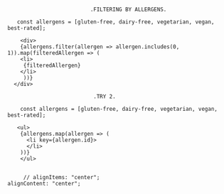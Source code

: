 
                              .FILTERING BY ALLERGENS.
       
       const allergens = [gluten-free, dairy-free, vegetarian, vegan, best-rated];
       
        <div>
        {allergens.filter(allergen => allergen.includes(0, 1)).map(filteredAllergen => (
        <li>
         {filteredAllergen}
        </li>
         ))}
      </div>

                               .TRY 2.
       
        const allergens = [gluten-free, dairy-free, vegetarian, vegan, best-rated];

       <ul>
        {allergens.map(allergen => (
          <li key={allergen.id}>
          </li>
        ))}
        </ul>


         // alignItems: "center";
    alignContent: "center"; 



